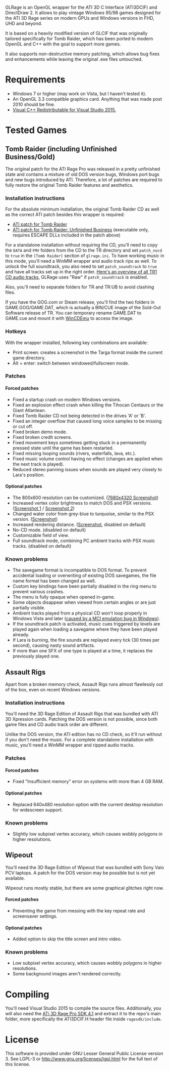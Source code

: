 GLRage is an OpenGL wrapper for the ATI 3D C Interface (ATI3DCIF) and DirectDraw 2. It allows to play vintage Windows 95/98 games designed for the ATI 3D Rage series on modern GPUs and Windows versions in FHD, UHD and beyond.

It is based on a heavily modified version of GLCIF that was originally tailored specifically for Tomb Raider, which has been ported to modern OpenGL and C++ with the goal to support more games.

It also supports non-destructive memory patching, which allows bug fixes and enhancements while leaving the original .exe files untouched.

# Requirements

* Windows 7 or higher (may work on Vista, but I haven't tested it).
* An OpenGL 3.3 compatible graphics card. Anything that was made post 2010 should be fine.
* [Visual C++ Redistributable for Visual Studio 2015.](https://www.microsoft.com/en-us/download/details.aspx?id=48145)

# Tested Games

## Tomb Raider (including Unfinished Business/Gold)

The original patch for the ATI Rage Pro was released in a pretty unfinished state and contains a mixture of old DOS version bugs, Windows port bugs and new bugs introduced by ATI.
Therefore, a lot of patches are required to fully restore the original Tomb Raider features and aesthetics.

### Installation instructions

For the absolute minimum installation, the original Tomb Raider CD as well as the correct ATI patch besides this wrapper is required:

* [ATI patch for Tomb Raider](http://web.archive.org/web/20081208051118/http://ftp.eidos-france.fr/pub/fr/tomb_raider/patches/tombatiragepro.zip)
* [ATI patch for Tomb Raider: Unfinished Business](http://web.archive.org/web/20081208051118/http://ftp.eidos-france.fr/pub/fr/tomb_raider/patches/tombati.zip) (executable only, requires ESCAPE DLLs included in the patch above)

For a standalone installation without requiring the CD, you'll need to copy the `DATA` and `FMV` folders from the CD to the TR directory and set `patch_nocd` to `true` in the `[Tomb Raider]` section of `glrage.ini`.
To have working music in this mode, you'll need a WinMM wrapper and audio track rips as well. To unlock the full soundtrack, you also need to set `patch_soundtrack` to `true` and have all tracks set up in the right order.
[Here's an overview of all TR1 CD audio tracks,](https://docs.google.com/spreadsheets/d/1xQsqGF-T0oqv_TxdgAMJr31XDiJrnch5tuas6QpXzsI/) GLRage uses "Raw" if `patch_soundtrack` is enabled.

Also, you'll need to separate folders for TR and TR:UB to avoid clashing files.

If you have the GOG.com or Steam release, you'll find the two folders in GAME.GOG/GAME.DAT, which is actually a BIN/CUE image of the Sold-Out Software release of TR. You can temporary rename GAME.DAT to GAME.cue and mount it
with [WinCDEmu](http://wincdemu.sysprogs.org/) to access the image.

### Hotkeys

With the wrapper installed, following key combinations are available:

* Print screen: creates a screenshot in the Targa format inside the current game directory.
* Alt + enter: switch between windowed/fullscreen mode.

### Patches

#### Forced patches
* Fixed a startup crash on modern Windows versions.
* Fixed an explosion effect crash when killing the Tihocan Centaurs or the Giant Atlantean.
* Fixed Tomb Raider CD not being detected in the drives 'A' or 'B'.
* Fixed an integer overflow that caused long voice samples to be missing or cut off.
* Fixed broken demo mode.
* Fixed broken credit screens.
* Fixed movement keys sometimes getting stuck in a permanently pressed state until the game has been restarted.
* Fixed missing looping sounds (rivers, waterfalls, lava, etc.).
* Fixed music volume control having no effect (changes are applied when the next track is played).
* Reduced stereo panning issues when sounds are played very closely to Lara's position.

#### Optional patches
* The 800x600 resolution can be customized. ([7680x4320 Screenshot](http://i.imgur.com/RpXgWDD.jpg))
* Increased vertex color brightness to match DOS and PSX versions. ([Screenshot 1](http://i.imgur.com/S7GP9hH.jpg) / [Screenshot 2](http://i.imgur.com/xqJflAi.jpg))
* Changed water color from grey-blue to turquoise, similar to the PSX version. ([Screenshot](http://i.imgur.com/NpYRg9j.jpg))
* Increased rendering distance. ([Screenshot](http://i.imgur.com/CUnIoIY.jpg), disabled on default)
* No-CD mode. (disabled on default)
* Customizable field of view.
* Full soundtrack mode, combining PC ambient tracks with PSX music tracks. (disabled on default)

### Known problems
* The savegame format is incompatible to DOS format. To prevent accidental loading or overwriting of existing DOS savegames, the file name format has been changed as well.
* Custom key bindings have been partially disabled in the ring menu to prevent various crashes.
* The menu is fully opaque when opened in-game.
* Some objects disappear when viewed from certain angles or are just partially visible.
* Ambient tracks played from a physical CD won't loop properly in Windows Vista and later ([caused by a MCI emulation bug in Windows](https://social.msdn.microsoft.com/Forums/windowsdesktop/en-US/dfa22274-8122-4b92-a0bc-653f5749b1bd/audio-cd-playing-with-mci-mcinotifysuccessful-never-arrives?forum=windowspro-audiodevelopment)).
* If the soundtrack patch is activated, music cues triggered by levels are played again when loading a savegame where they have been played already.
* If Lara is burning, the fire sounds are replayed every tick (30 times per second), causing nasty sound artifacts.
* If more than one SFX of one type is played at a time, it replaces the previously played one.

## Assault Rigs

Apart from a broken memory check, Assault Rigs runs almost flawlessly out of the box, even on recent Windows versions.

### Installation instructions

You'll need the 3D Rage Edition of Assault Rigs that was bundled with ATI 3D Xpression cards. Patching the DOS version is not possible, since both game files and CD audio track order are different.

Unlike the DOS version, the ATI edition has no CD check, so it'll run without if you don't need the music. For a complete standalone installation with music, you'll need a WinMM wrapper and ripped audio tracks.

### Patches

#### Forced patches
* Fixed "Insufficient memory" error on systems with more than 4 GB RAM.

#### Optional patches
* Replaced 640x480 resolution option with the current desktop resolution for widescreen support.

### Known problems
* Slightly low subpixel vertex accuracy, which causes wobbly polygons in higher resolutions.

## Wipeout

You'll need the 3D Rage Edition of Wipeout that was bundled with Sony Vaio PCV laptops. A patch for the DOS version may be possible but is not yet available.

Wipeout runs mostly stable, but there are some graphical glitches right now.

#### Forced patches
* Preventing the game from messing with the key repeat rate and screensaver settings.

#### Optional patches
* Added option to skip the title screen and intro video.

### Known problems
* Low subpixel vertex accuracy, which causes wobbly polygons in higher resolutions.
* Some background images aren't rendered correctly.

# Compiling

You'll need Visual Studio 2015 to compile the source files. Additionally, you will also need the [ATi 3D Rage Pro SDK 4.1](http://www.vogonsdrivers.com/getfile.php?fileid=497) and extract it to the repo's main folder,
more specifically the ATI3DCIF.H header file inside `ragesdk/include`.

# License
This software is provided under GNU Lesser General Public License version 3.
See LGPL-3 or http://www.gnu.org/licenses/lgpl.html for the full text of this license.